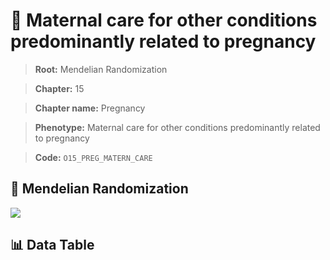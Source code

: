 # 🧪 Maternal care for other conditions predominantly related to pregnancy

> **Root:** Mendelian Randomization

> **Chapter:** 15  

> **Chapter name:** Pregnancy

> **Phenotype:** Maternal care for other conditions predominantly related to pregnancy  

> **Code:** `O15_PREG_MATERN_CARE`

## 🧬 Mendelian Randomization  

<img src="/MR/Figures/Forward/O15_PREG_MATERN_CARE.png"/>

## 📊 Data Table

<CsvTableMRF src="/MR/Data/Forward/O15_PREG_MATERN_CARE.csv"/>
